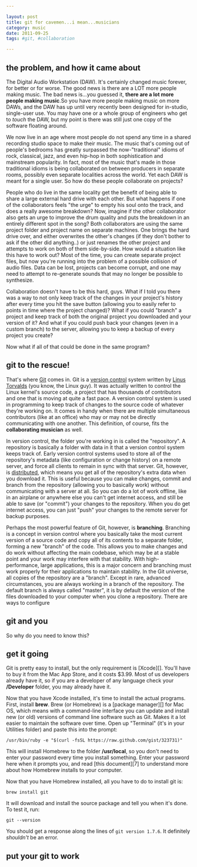 ```yaml
---

layout: post
title: git for cavemen...i mean...musicians
category: music
date: 2011-09-25
tags: #git, #collaboration

---
```


## the problem, and how it came about

The Digital Audio Workstation (DAW). It's certainly changed music forever, for better or for worse. The good news is there are a LOT more people making music. The bad news is...you guessed it, **there are a lot more people making music**.So you have more people making music on more DAWs, and the DAW has up until very recently been designed for in-studio, single-user use. You may have one or a whole group of engineers who get to _touch_ the DAW, but my point is there was still just one copy of the software floating around.

We now live in an age where most people do not spend any time in a shared recording studio space to make their music. The music that's coming out of people's bedrooms has greatly surpassed the now-"traditional" idioms of rock, classical, jazz, and even hip-hop in both sophistication and mainstream popularity. In fact, most of the music that's made in those traditional idioms is being collaborated on between producers in separate rooms, possibly even separate localities across the world. Yet each DAW is meant for a single user. So how do these people collaborate on projects?

People who do live in the same locality get the benefit of being able to share a large external hard drive with each other. But what happens if one of the collaborators feels "the urge" to empty his soul onto the track, and does a really awesome breakdown? Now, imagine if the other collaborator also gets an urge to improve the drum quality and puts the breakdown in an entirely different spot in the song? Both collaborators are using the same project folder and project name on separate machines. One brings the hard drive over, and either overwrites the other's changes (if they don't bother to ask if the other did anything..) or just renames the other project and attempts to work on both of them side-by-side. How would a situation like this have to work out? Most of the time, you can create separate project files, but now you're running into the problem of a possible collision of audio files. Data can be lost, projects can become corrupt, and one may need to attempt to re-generate sounds that may no longer be possible to synthesize. 

Collaboration doesn't have to be this hard, guys. What if I told you there was a way to not only keep track of the changes in your project's history after every time you hit the save button (allowing you to easily refer to points in time where the project changed)? What if you could "branch" a project and keep track of both the original project you downloaded and your version of it? And what if you could push back your changes (even in a custom branch) to the server, allowing you to keep a backup of every project you create?

Now what if all of that could be done in the same program?

## git to the rescue!

That's where [Git][1] comes in. Git is a [version control][3] system written by [Linus Torvalds][4] (you know, the Linux guy). It was actually written to control the Linux kernel's source code, a project that has thousands of contributors and one that is moving at quite a fast pace. A version control system is used in programming to keep track of changes to the source code of whatever they're working on. It comes in handy when there are multiple simultaneous contributors (like at an office) who may or may not be directly communicating with one another. This definition, of course, fits the **collaborating musician** as well.

In version control, the folder you're working in is called the "repository". A repository is basically a folder with data in it that a version control system keeps track of. Early version control systems used to store all of the repository's metadata (like configuration or change history) on a remote server, and force all clients to remain in sync with that server. Git, however, is [distributed][2], which means you get all of the repository's extra data when you download it. This is useful because you can make changes, commit and branch from the repository (allowing you to basically work) without communicating with a server at all. So you can do a lot of work offline, like in an airplane or anywhere else you can't get internet access, and still be able to save (or "commit") your changes to the repository. When you do get internet access, you can just "push" your changes to the remote server for backup purposes.

Perhaps the most powerful feature of Git, however, is **branching**. Branching is a concept in version control where you basically take the most current version of a source code and copy all of its contents to a separate folder, forming a new "branch" of the code. This allows you to make changes and do work without affecting the main codebase, which may be at a stable point and your work may interfere with that stability. With high-performance, large applications, this is a major concern and branching must work properly for their applications to maintain stability. In the Git universe, all copies of the repository are a "branch". Except in rare, advanced circumstances, you are always working in a branch of the repository. The default branch is always called "master", it is by default the version of the files downloaded to your computer when you clone a repository. There are ways to configure 

## git and you

So why do you need to know this? 

## get it going

Git is pretty easy to install, but the only requirement is [Xcode][]. You'll have to buy it from the Mac App Store, and it costs $3.99. Most of us developers already have it, so if you are a developer of any language check your **/Developer** folder, you may already have it.

Now that you have Xcode installed, it's time to install the actual programs. First, install **brew**. Brew (or Homebrew) is a [package manager][] for Mac OS, which means with a command-line interface you can update and install new (or old) versions of command line software such as Git. Makes it a lot easier to maintain the software over time. Open up "Terminal" (it's in your Utilities folder) and paste this into the prompt:

`/usr/bin/ruby -e "$(curl -fsSL https://raw.github.com/gist/323731)"`

This will install Homebrew to the folder **/usr/local**, so you don't need to enter your password every time you install something. Enter your password here when it prompts you, and read [this document][7] to understand more about how Homebrew installs to your computer.

Now that you have Homebrew installed, all you have to do to install git is:

`brew install git`

It will download and install the source package and tell you when it's done. To test it, run:

`git --version`

You should get a response along the lines of `git version 1.7.6`. It definitely _shouldn't_ be an error. 

## put your git to work



[1]: http://git-scm.com
[2]: http://en.wikipedia.org/wiki/Distributed_version_control_system
[3]: http://en.wikipedia.org/wiki/Version_control_system
[4]: http://linustorvalds.com